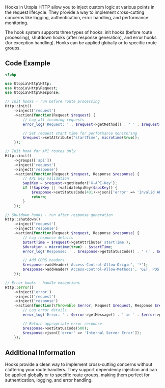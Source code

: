 Hooks in Utopia HTTP allow you to inject custom logic at various points in the request lifecycle. They provide a way to implement cross-cutting concerns like logging, authentication, error handling, and performance monitoring.

The hook system supports three types of hooks: init hooks (before route processing), shutdown hooks (after response generation), and error hooks (for exception handling). Hooks can be applied globally or to specific route groups.

## Code Example

```php
<?php

use Utopia\Http\Http;
use Utopia\Http\Request;
use Utopia\Http\Response;

// Init hooks - run before route processing
Http::init()
    ->inject('request')
    ->action(function(Request $request) {
        // Log all incoming requests
        error_log('Request: ' . $request->getMethod() . ' ' . $request->getURI());

        // Set request start time for performance monitoring
        $request->setAttribute('startTime', microtime(true));
    });

// Init hook for API routes only
Http::init()
    ->groups(['api'])
    ->inject('request')
    ->inject('response')
    ->action(function(Request $request, Response $response) {
        // API key validation
        $apiKey = $request->getHeader('X-API-Key');
        if (!$apiKey || !validateApiKey($apiKey)) {
            $response->setStatusCode(401)->json(['error' => 'Invalid API key']);
            return;
        }
    });

// Shutdown hooks - run after response generation
Http::shutdown()
    ->inject('request')
    ->inject('response')
    ->action(function(Request $request, Response $response) {
        // Log response details
        $startTime = $request->getAttribute('startTime');
        $duration = microtime(true) - $startTime;
        error_log('Response: ' . $response->getStatusCode() . ' (' . $duration . 's)');

        // Add CORS headers
        $response->addHeader('Access-Control-Allow-Origin', '*');
        $response->addHeader('Access-Control-Allow-Methods', 'GET, POST, PUT, DELETE');
    });

// Error hooks - handle exceptions
Http::error()
    ->inject('error')
    ->inject('request')
    ->inject('response')
    ->action(function(\Throwable $error, Request $request, Response $response) {
        // Log error details
        error_log('Error: ' . $error->getMessage() . ' in ' . $error->getFile() . ':' . $error->getLine());

        // Return appropriate error response
        $response->setStatusCode(500);
        $response->json(['error' => 'Internal Server Error']);
    });
```

## Additional Information

Hooks provide a clean way to implement cross-cutting concerns without cluttering your route handlers. They support dependency injection and can be applied globally or to specific route groups, making them perfect for authentication, logging, and error handling.
